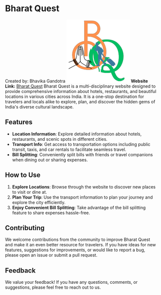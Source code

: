 # Bharat Quest

Created by: Bhavika Gandotra
![Bharat Quest Logo](https://github.com/bhavikagandotra/Bharat-Quest/blob/main/logo.png)
**Website Link:** [Bharat Quest](https://www.example.com)
Bharat Quest is a multi-disciplinary website designed to provide comprehensive information about hotels, restaurants, and beautiful locations in various cities across India. It is a one-stop destination for travelers and locals alike to explore, plan, and discover the hidden gems of India's diverse cultural landscape.

## Features

- **Location Information**: Explore detailed information about hotels, restaurants, and scenic spots in different cities.
- **Transport Info**: Get access to transportation options including public transit, taxis, and car rentals to facilitate seamless travel.
- **Bill Splitting**: Conveniently split bills with friends or travel companions when dining out or sharing expenses.

## How to Use

1. **Explore Locations**: Browse through the website to discover new places to visit or dine at.
2. **Plan Your Trip**: Use the transport information to plan your journey and explore the city efficiently.
3. **Enjoy Convenient Bill Splitting**: Take advantage of the bill splitting feature to share expenses hassle-free.

## Contributing

We welcome contributions from the community to improve Bharat Quest and make it an even better resource for travelers. If you have ideas for new features, suggestions for improvements, or would like to report a bug, please open an issue or submit a pull request.

## Feedback

We value your feedback! If you have any questions, comments, or suggestions, please feel free to reach out to us.
